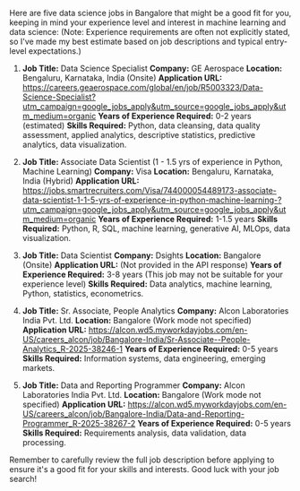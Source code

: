 Here are five data science jobs in Bangalore that might be a good fit for you, keeping in mind your experience level and interest in machine learning and data science:  (Note:  Experience requirements are often not explicitly stated, so I've made my best estimate based on job descriptions and typical entry-level expectations.)

1. **Job Title:** Data Science Specialist
   **Company:** GE Aerospace
   **Location:** Bengaluru, Karnataka, India (Onsite)
   **Application URL:** https://careers.geaerospace.com/global/en/job/R5003323/Data-Science-Specialist?utm_campaign=google_jobs_apply&utm_source=google_jobs_apply&utm_medium=organic
   **Years of Experience Required:** 0-2 years (estimated)
   **Skills Required:** Python, data cleansing, data quality assessment, applied analytics, descriptive statistics, predictive analytics, data visualization.

2. **Job Title:** Associate Data Scientist (1 - 1.5 yrs of experience in Python, Machine Learning)
   **Company:** Visa
   **Location:** Bengaluru, Karnataka, India (Hybrid)
   **Application URL:** https://jobs.smartrecruiters.com/Visa/744000054489173-associate-data-scientist-1-1-5-yrs-of-experience-in-python-machine-learning-?utm_campaign=google_jobs_apply&utm_source=google_jobs_apply&utm_medium=organic
   **Years of Experience Required:** 1-1.5 years
   **Skills Required:** Python, R, SQL, machine learning, generative AI, MLOps, data visualization.

3. **Job Title:** Data Scientist
   **Company:** Dsights
   **Location:** Bangalore (Onsite)
   **Application URL:**  (Not provided in the API response)
   **Years of Experience Required:** 3-8 years (This job may not be suitable for your experience level)
   **Skills Required:** Data analytics, machine learning, Python, statistics, econometrics.

4. **Job Title:** Sr. Associate, People Analytics
   **Company:** Alcon Laboratories India Pvt. Ltd.
   **Location:** Bangalore (Work mode not specified)
   **Application URL:** https://alcon.wd5.myworkdayjobs.com/en-US/careers_alcon/job/Bangalore-India/Sr-Associate--People-Analytics_R-2025-38246-1
   **Years of Experience Required:** 0-5 years
   **Skills Required:** Information systems, data engineering, emerging markets.

5. **Job Title:** Data and Reporting Programmer
   **Company:** Alcon Laboratories India Pvt. Ltd.
   **Location:** Bangalore (Work mode not specified)
   **Application URL:** https://alcon.wd5.myworkdayjobs.com/en-US/careers_alcon/job/Bangalore-India/Data-and-Reporting-Programmer_R-2025-38267-2
   **Years of Experience Required:** 0-5 years
   **Skills Required:** Requirements analysis, data validation, data processing.


Remember to carefully review the full job description before applying to ensure it's a good fit for your skills and interests. Good luck with your job search!
